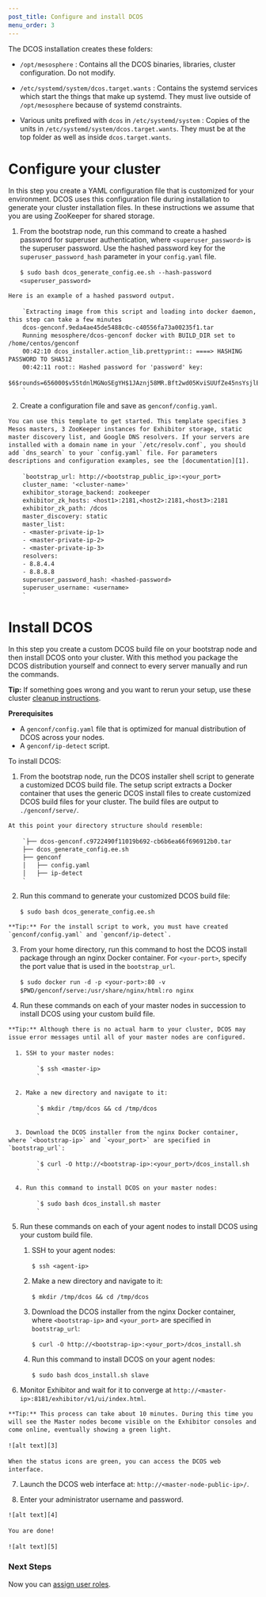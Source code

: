 ```yaml
---
post_title: Configure and install DCOS
menu_order: 3
---
```

The DCOS installation creates these folders:

  * `/opt/mesosphere`
    :   Contains all the DCOS binaries, libraries, cluster configuration. Do not modify.

  * `/etc/systemd/system/dcos.target.wants`
    :   Contains the systemd services which start the things that make up systemd. They must live outside of `/opt/mesosphere` because of systemd constraints.

  * Various units prefixed with `dcos` in `/etc/systemd/system`
    :   Copies of the units in `/etc/systemd/system/dcos.target.wants`. They must be at the top folder as well as inside `dcos.target.wants`.

# <a name="config-json"></a>Configure your cluster

In this step you create a YAML configuration file that is customized for your environment. DCOS uses this configuration file during installation to generate your cluster installation files. In these instructions we assume that you are using ZooKeeper for shared storage.

  1. From the bootstrap node, run this command to create a hashed password for superuser authentication, where `<superuser_password>` is the superuser password. Use the hashed password key for the `superuser_password_hash` parameter in your `config.yaml` file.
    
        `$ sudo bash dcos_generate_config.ee.sh --hash-password <superuser_password>
        `
    
    Here is an example of a hashed password output.
    
        `Extracting image from this script and loading into docker daemon, this step can take a few minutes
        dcos-genconf.9eda4ae45de5488c0c-c40556fa73a00235f1.tar
        Running mesosphere/dcos-genconf docker with BUILD_DIR set to /home/centos/genconf
        00:42:10 dcos_installer.action_lib.prettyprint:: ====> HASHING PASSWORD TO SHA512
        00:42:11 root:: Hashed password for 'password' key:
        $6$rounds=656000$v55tdnlMGNoSEgYH$1JAznj58MR.Bft2wd05KviSUUfZe45nsYsjlEl84w34pp48A9U2GoKzlycm3g6MBmg4cQW9k7iY4tpZdkWy9t1
        `

  2. Create a configuration file and save as `genconf/config.yaml`.
    
    You can use this template to get started. This template specifies 3 Mesos masters, 3 ZooKeeper instances for Exhibitor storage, static master discovery list, and Google DNS resolvers. If your servers are installed with a domain name in your `/etc/resolv.conf`, you should add `dns_search` to your `config.yaml` file. For parameters descriptions and configuration examples, see the [documentation][1].
    
        `bootstrap_url: http://<bootstrap_public_ip>:<your_port>       
        cluster_name: '<cluster-name>'
        exhibitor_storage_backend: zookeeper
        exhibitor_zk_hosts: <host1>:2181,<host2>:2181,<host3>:2181
        exhibitor_zk_path: /dcos
        master_discovery: static 
        master_list:
        - <master-private-ip-1>
        - <master-private-ip-2>
        - <master-private-ip-3>
        resolvers:
        - 8.8.4.4
        - 8.8.8.8
        superuser_password_hash: <hashed-password>
        superuser_username: <username>
        `

# <a name="install-bash"></a>Install DCOS

In this step you create a custom DCOS build file on your bootstrap node and then install DCOS onto your cluster. With this method you package the DCOS distribution yourself and connect to every server manually and run the commands.

**Tip:** If something goes wrong and you want to rerun your setup, use these cluster [cleanup instructions][2].

**Prerequisites**

  * A `genconf/config.yaml` file that is optimized for manual distribution of DCOS across your nodes.
  * A `genconf/ip-detect` script.

<!-- Early access URL: https://downloads.mesosphere.com/dcos/EarlyAccess/dcos_generate_config.sh -->

<!-- Stable URL: https://downloads.mesosphere.com/dcos/stable/dcos_generate_config.sh --> To install DCOS:

  1. From the bootstrap node, run the DCOS installer shell script to generate a customized DCOS build file. The setup script extracts a Docker container that uses the generic DCOS install files to create customized DCOS build files for your cluster. The build files are output to `./genconf/serve/`.
    
    At this point your directory structure should resemble:
    
        `├── dcos-genconf.c9722490f11019b692-cb6b6ea66f696912b0.tar
        ├── dcos_generate_config.ee.sh
        ├── genconf
        │   ├── config.yaml
        │   ├── ip-detect
        `

  2. Run this command to generate your customized DCOS build file:
    
        `$ sudo bash dcos_generate_config.ee.sh
        `
    
    **Tip:** For the install script to work, you must have created `genconf/config.yaml` and `genconf/ip-detect`.

  3. From your home directory, run this command to host the DCOS install package through an nginx Docker container. For `<your-port>`, specify the port value that is used in the `bootstrap_url`.
    
        `$ sudo docker run -d -p <your-port>:80 -v $PWD/genconf/serve:/usr/share/nginx/html:ro nginx
        `

  4. Run these commands on each of your master nodes in succession to install DCOS using your custom build file.
    
    **Tip:** Although there is no actual harm to your cluster, DCOS may issue error messages until all of your master nodes are configured.
    
      1. SSH to your master nodes:
        
            `$ ssh <master-ip>
            `
    
      2. Make a new directory and navigate to it:
        
            `$ mkdir /tmp/dcos && cd /tmp/dcos
            `
    
      3. Download the DCOS installer from the nginx Docker container, where `<bootstrap-ip>` and `<your_port>` are specified in `bootstrap_url`:
        
            `$ curl -O http://<bootstrap-ip>:<your_port>/dcos_install.sh
            `
    
      4. Run this command to install DCOS on your master nodes:
        
            `$ sudo bash dcos_install.sh master
            `

  5. Run these commands on each of your agent nodes to install DCOS using your custom build file.
    
      1. SSH to your agent nodes:
        
            `$ ssh <agent-ip>
            `
    
      2. Make a new directory and navigate to it:
        
            `$ mkdir /tmp/dcos && cd /tmp/dcos
            `
    
      3. Download the DCOS installer from the nginx Docker container, where `<bootstrap-ip>` and `<your_port>` are specified in `bootstrap_url`:
        
            `$ curl -O http://<bootstrap-ip>:<your_port>/dcos_install.sh
            `
    
      4. Run this command to install DCOS on your agent nodes:
        
            `$ sudo bash dcos_install.sh slave
            `

  6. Monitor Exhibitor and wait for it to converge at `http://<master-ip>:8181/exhibitor/v1/ui/index.html`.
    
    **Tip:** This process can take about 10 minutes. During this time you will see the Master nodes become visible on the Exhibitor consoles and come online, eventually showing a green light.
    
    ![alt text][3]
    
    When the status icons are green, you can access the DCOS web interface.

  7. Launch the DCOS web interface at: `http://<master-node-public-ip>/`.

  8. Enter your administrator username and password.
    
    ![alt text][4]
    
    You are done!
    
    ![alt text][5]

### Next Steps

Now you can [assign user roles][6].

 [1]: /installing-enterprise-edition-1-7/configuration-parameters/
 [2]: /administration/installing/installing-enterprise-edition/dcos-cleanup-script/
 [3]: /assets/images/chef-zk-status.png
 [4]: /assets/images/ui-installer-auth2.png
 [5]: /assets/images/ui-dashboard-ee.png
 [6]: /administration/security-and-authentication/